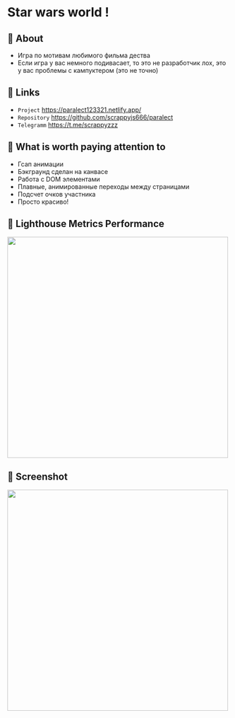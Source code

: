 
#  Star wars world ! 

## 🎯 About
- Игра по мотивам любимого фильма дества
- Если игра у вас немного подивасает, то это не разработчик лох, это у вас проблемы с кампуктером (это не точно)

## 🐧 Links
- `Project` https://paralect123321.netlify.app/
- `Repository` https://github.com/scrappyjs666/paralect
- `Telegramm` https://t.me/scrappyzzz


##  👻 What is worth paying attention to
- Гсап анимации
- Бэкграунд сделан на канвасе
- Работа с DOM элементами
- Плавные, анимированные переходы между страницами
- Подсчет очков участника
- Просто красиво!


## 👾 Lighthouse Metrics Performance
<img src="https://user-images.githubusercontent.com/82704685/176742167-bd57c2fd-7b70-428d-aa29-339fc90394fd.png" width="500px" />

## 🐗 Screenshot
<img src="https://user-images.githubusercontent.com/82704685/176742609-ca53b7a8-b878-4ef4-843c-d55df1950b13.png" width="500px" />
